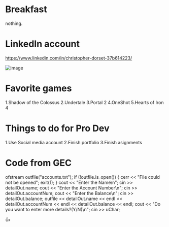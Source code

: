 # Breakfast
nothing.

# LinkedIn account
https://www.linkedin.com/in/christopher-dorset-37b614223/

![image](https://user-images.githubusercontent.com/91534130/145369383-01d06765-4db1-4531-accc-7bbad2328ae7.png)

# Favorite games
  1.Shadow of the Colossus 
  2.Undertale
  3.Portal 2
  4.OneShot
  5.Hearts of Iron 4

# Things to do for Pro Dev
  1.Use Social media account
  2.Finish portfolio
  3.Finish asignments

# Code from GEC
 ofstream outfile("accounts.txt");
                if (!outfile.is_open())
                {
                    cerr << "File could not be opened";
                    exit(1);
                }
                cout << "Enter the Name\n";
                cin >> detailOut.name;
                cout << "Enter the Account Number\n";
                cin >> detailOut.accountNum;
                cout << "Enter the Balance\n";
                cin >> detailOut.balance;
                outfile << detailOut.name << endl << detailOut.accountNum << endl << detailOut.balance << endl;
                cout << "Do you want to enter more details?(Y/N)\n";
                cin >> uChar;

👍
